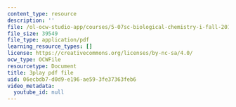 ```yaml
---
content_type: resource
description: ''
file: /ol-ocw-studio-app/courses/5-07sc-biological-chemistry-i-fall-2013/06ecbdb7d0d9e196ae593fe37363feb6_56vQ0S2eAjw.pdf
file_size: 39549
file_type: application/pdf
learning_resource_types: []
license: https://creativecommons.org/licenses/by-nc-sa/4.0/
ocw_type: OCWFile
resourcetype: Document
title: 3play pdf file
uid: 06ecbdb7-d0d9-e196-ae59-3fe37363feb6
video_metadata:
  youtube_id: null
---
```

